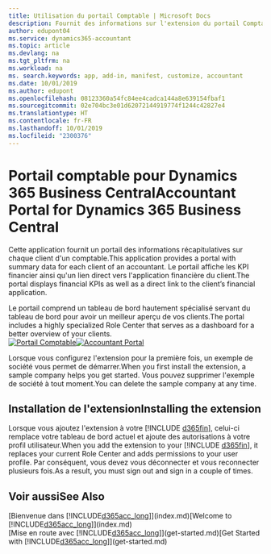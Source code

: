 ```yaml
---
title: Utilisation du portail Comptable | Microsoft Docs
description: Fournit des informations sur l'extension du portail Comptable.
author: edupont04
ms.service: dynamics365-accountant
ms.topic: article
ms.devlang: na
ms.tgt_pltfrm: na
ms.workload: na
ms. search.keywords: app, add-in, manifest, customize, accountant
ms.date: 10/01/2019
ms.author: edupont
ms.openlocfilehash: 08123360a54fc84ee4cadca144a8e639154fbaf1
ms.sourcegitcommit: 02e704bc3e01d62072144919774f1244c42827e4
ms.translationtype: HT
ms.contentlocale: fr-FR
ms.lasthandoff: 10/01/2019
ms.locfileid: "2300376"
---
```

# <a name="accountant-portal-for-dynamics-365-business-central"></a><span data-ttu-id="6a946-103">Portail comptable pour Dynamics 365 Business Central</span><span class="sxs-lookup"><span data-stu-id="6a946-103">Accountant Portal for Dynamics 365 Business Central</span></span>
<span data-ttu-id="6a946-104">Cette application fournit un portail des informations récapitulatives sur chaque client d'un comptable.</span><span class="sxs-lookup"><span data-stu-id="6a946-104">This application provides a portal with summary data for each client of an accountant.</span></span> <span data-ttu-id="6a946-105">Le portail affiche les KPI financier ainsi qu'un lien direct vers l'application financière du client.</span><span class="sxs-lookup"><span data-stu-id="6a946-105">The portal displays financial KPIs as well as a direct link to the client’s financial application.</span></span>  

<span data-ttu-id="6a946-106">Le portail comprend un tableau de bord hautement spécialisé servant du tableau de bord pour avoir un meilleur aperçu de vos clients.</span><span class="sxs-lookup"><span data-stu-id="6a946-106">The portal includes a highly specialized Role Center that serves as a dashboard for a better overview of your clients.</span></span>  
<span data-ttu-id="6a946-107">[![Portail Comptable](./media/accountant-get-started/accountant-dashboard.png)](https://go.microsoft.com/fwlink/?linkid=851257)</span><span class="sxs-lookup"><span data-stu-id="6a946-107">[![Accountant Portal](./media/accountant-get-started/accountant-dashboard.png)](https://go.microsoft.com/fwlink/?linkid=851257)</span></span>

<span data-ttu-id="6a946-108">Lorsque vous configurez l'extension pour la première fois, un exemple de société vous permet de démarrer.</span><span class="sxs-lookup"><span data-stu-id="6a946-108">When you first install the extension, a sample company helps you get started.</span></span> <span data-ttu-id="6a946-109">Vous pouvez supprimer l'exemple de société à tout moment.</span><span class="sxs-lookup"><span data-stu-id="6a946-109">You can delete the sample company at any time.</span></span>  

## <a name="installing-the-extension"></a><span data-ttu-id="6a946-110">Installation de l'extension</span><span class="sxs-lookup"><span data-stu-id="6a946-110">Installing the extension</span></span>
<span data-ttu-id="6a946-111">Lorsque vous ajoutez l'extension à votre [!INCLUDE [d365fin](includes/d365fin_md.md)], celui-ci remplace votre tableau de bord actuel et ajoute des autorisations à votre profil utilisateur.</span><span class="sxs-lookup"><span data-stu-id="6a946-111">When you add the extension to your [!INCLUDE [d365fin](includes/d365fin_md.md)], it replaces your current Role Center and adds permissions to your user profile.</span></span> <span data-ttu-id="6a946-112">Par conséquent, vous devez vous déconnecter et vous reconnecter plusieurs fois.</span><span class="sxs-lookup"><span data-stu-id="6a946-112">As a result, you must sign out and sign in a couple of times.</span></span>  

## <a name="see-also"></a><span data-ttu-id="6a946-113">Voir aussi</span><span class="sxs-lookup"><span data-stu-id="6a946-113">See Also</span></span>
<span data-ttu-id="6a946-114">[Bienvenue dans [!INCLUDE[d365acc_long](includes/d365acc_long_md.md)]](index.md)</span><span class="sxs-lookup"><span data-stu-id="6a946-114">[Welcome to [!INCLUDE[d365acc_long](includes/d365acc_long_md.md)]](index.md)</span></span>  
<span data-ttu-id="6a946-115">[Mise en route avec [!INCLUDE[d365acc_long](includes/d365acc_long_md.md)]](get-started.md)</span><span class="sxs-lookup"><span data-stu-id="6a946-115">[Get Started with [!INCLUDE[d365acc_long](includes/d365acc_long_md.md)]](get-started.md)</span></span>  
